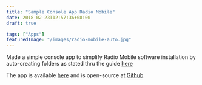 ```yaml
---
title: "Sample Console App Radio Mobile"
date: 2018-02-23T12:57:36+08:00
draft: true

tags: ["Apps"]
featuredImage: "/images/radio-mobile-auto.jpg"
---
```


Made a simple console app to simplify Radio Mobile software installation by auto-creating folders as stated thru the guide <a href="http://www.ve2dbe.com/download/download.html" target="_blank">here</a>

The app is available <a href="https://onedrive.live.com/?cid=fe92ac3ae0420178&id=FE92AC3AE0420178%21326631&authkey=!AKldxajSXd2yGh0" target="_blank">here</a> and is open-source at <a href="https://github.com/reddvid/RadioMobileAuto" target="_blank">Github</a>
